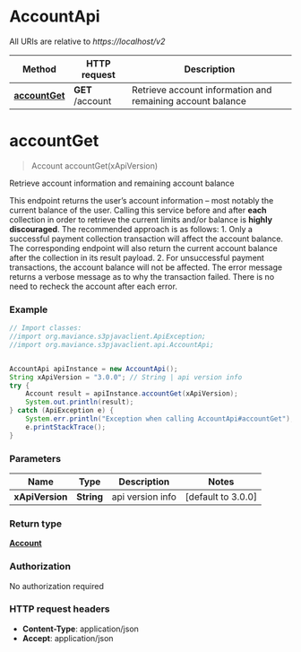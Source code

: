 # AccountApi

All URIs are relative to *https://localhost/v2*

Method | HTTP request | Description
------------- | ------------- | -------------
[**accountGet**](AccountApi.md#accountGet) | **GET** /account | Retrieve account information and remaining account balance


<a name="accountGet"></a>
# **accountGet**
> Account accountGet(xApiVersion)

Retrieve account information and remaining account balance

This endpoint returns the user’s account information – most notably the current balance of the user. Calling this service before and after **each** collection in order to retrieve the current limits and/or balance is **highly discouraged**. The recommended approach is as follows:   1. Only a successful payment collection transaction will affect the account balance. The corresponding endpoint will also return the current account balance after the collection in its result payload.   2. For unsuccessful payment transactions, the account balance will not be affected. The error message returns a verbose message as to why the transaction failed. There is no need to recheck the account after each error. 

### Example
```java
// Import classes:
//import org.maviance.s3pjavaclient.ApiException;
//import org.maviance.s3pjavaclient.api.AccountApi;


AccountApi apiInstance = new AccountApi();
String xApiVersion = "3.0.0"; // String | api version info
try {
    Account result = apiInstance.accountGet(xApiVersion);
    System.out.println(result);
} catch (ApiException e) {
    System.err.println("Exception when calling AccountApi#accountGet");
    e.printStackTrace();
}
```

### Parameters

Name | Type | Description  | Notes
------------- | ------------- | ------------- | -------------
 **xApiVersion** | **String**| api version info | [default to 3.0.0]

### Return type

[**Account**](Account.md)

### Authorization

No authorization required

### HTTP request headers

 - **Content-Type**: application/json
 - **Accept**: application/json

